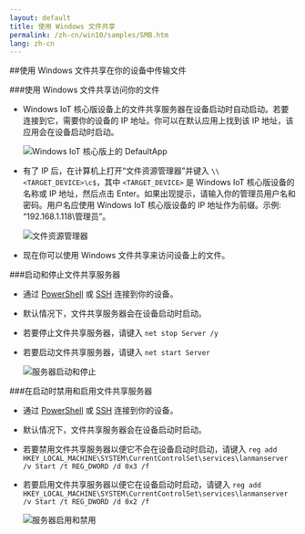 ```yaml
---
layout: default
title: 使用 Windows 文件共享
permalink: /zh-cn/win10/samples/SMB.htm
lang: zh-cn
---
```


##使用 Windows 文件共享在你的设备中传输文件

###使用 Windows 文件共享访问你的文件
* Windows IoT 核心版设备上的文件共享服务器在设备启动时自动启动。若要连接到它，需要你的设备的 IP 地址。你可以在默认应用上找到该 IP 地址，该应用会在设备启动时启动。

    ![Windows IoT 核心版上的 DefaultApp]({{site.baseurl}}/Resources/images/DefaultApp.png)
    
* 有了 IP 后，在计算机上打开“文件资源管理器”并键入 `\\<TARGET_DEVICE>\c$`，其中 `<TARGET_DEVICE>` 是 Windows IoT 核心版设备的名称或 IP 地址，然后点击 Enter。如果出现提示，请输入你的管理员用户名和密码。用户名应使用 Windows IoT 核心版设备的 IP 地址作为前缀。示例: “192.168.1.118\\管理员”。

    ![文件资源管理器]({{site.baseurl}}/Resources/images/smb/smb_file_explorer.png)

* 现在你可以使用 Windows 文件共享来访问设备上的文件。

###启动和停止文件共享服务器
* 通过 [PowerShell]({{site.baseurl}}/{{page.lang}}/win10/samples/PowerShell.htm) 或 [SSH]({{site.baseurl}}/{{page.lang}}/win10/samples/SSH.htm) 连接到你的设备。
* 默认情况下，文件共享服务器会在设备启动时启动。
* 若要停止文件共享服务器，请键入 `net stop Server /y`
* 若要启动文件共享服务器，请键入 `net start Server`

    ![服务器启动和停止]({{site.baseurl}}/Resources/images/smb/smb_start_stop.png)
    
###在启动时禁用和启用文件共享服务器
* 通过 [PowerShell]({{site.baseurl}}/{{page.lang}}/win10/samples/PowerShell.htm) 或 [SSH]({{site.baseurl}}/{{page.lang}}/win10/samples/SSH.htm) 连接到你的设备。
* 默认情况下，文件共享服务器会在设备启动时启动。
* 若要禁用文件共享服务器以便它不会在设备启动时启动，请键入 `reg add HKEY_LOCAL_MACHINE\SYSTEM\CurrentControlSet\services\lanmanserver /v Start /t REG_DWORD /d 0x3 /f`
* 若要启用文件共享服务器以便它在设备启动时启动，请键入 `reg add HKEY_LOCAL_MACHINE\SYSTEM\CurrentControlSet\services\lanmanserver /v Start /t REG_DWORD /d 0x2 /f`

    ![服务器启用和禁用]({{site.baseurl}}/Resources/images/smb/smb_enable_disable.png)
